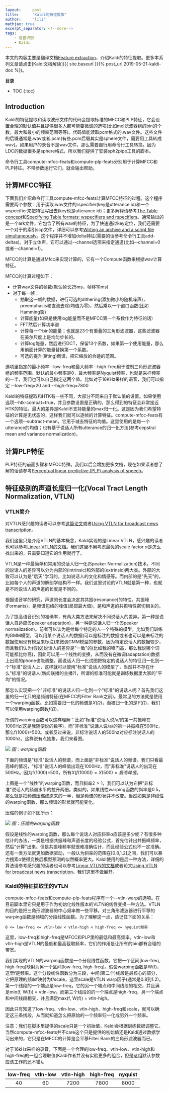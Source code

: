 ```yaml
---
layout:     post
title:      "Kaldi的特征提取"
author:     "lili"
mathjax: true
excerpt_separator: <!--more-->
tags:
    - 语音识别
    - Kaldi
---
```


本文的内容主要是翻译文档[Feature extraction](http://kaldi-asr.org/doc/feat.html)，介绍Kaldi的特征提取。更多本系列文章请点击[Kaldi文档解读]({{ site.baseurl }}{% post_url 2019-05-21-kaldi-doc %})。
 <!--more-->
 
**目录**
* TOC
{:toc}

## Introduction


Kaldi的特征提取和读取波形文件的代码会提取标准的MFCC和PLP特征，它会设置合理的默认值并且提供很多人都可能要微调的选项(比如mel滤波器组的bin的个数，最大和最小的频率范围等等)。代码值能读取pcm格式的.wav文件。这些文件的后缀通常是.wav或者.pcm(有些.pcm后缀其实是sphere文件，需要用工具转成wav)。如果用户的录音不是wav文件，那么需要自行用命令行工具转换。因为LDC的数据很多是sphere格式，所以我们提供了安装sph2pipe工具的脚本。



命令行工具compute-mfcc-feats和compute-plp-feats分别用于计算MFCC和PLP特征。不带参数运行它们，就会输出帮助。


## 计算MFCC特征


下面我们介绍命令行工具compute-mfcc-feats计算MFCC特征的过程。这个程序需要两个参数：用于读取.wav文件的rspecifier(key是utterance id)和一个wspecifier来把特征写出去(key也是utterance id)；更多解释请参考[The Table concept](http://kaldi-asr.org/doc/io.html#io_sec_tables)和[Specifying Table formats: wspecifiers and rspecifiers](http://kaldi-asr.org/doc/io.html#io_sec_specifiers)。通常输出的是一个ark文件，它包含了所有wav的特征，为了快速通过key定位，我们还需要一个对于的索引scp文件，详细可以参考[Writing an archive and a script file simultaneously](http://kaldi-asr.org/doc/io.html#io_sec_specifiers_both)。这个程序并不增加delta特征(需要的话参考命令行工具add-deltas)。对于立体声，它可以通过\-\-channel选项来指定通道(比如\-\-channel=0或者\-\-channel=1)。



MFCC的计算是通过Mfcc来实现计算的，它有一个Compute函数来根据wav计算特征。

MFCC的计算过程如下：

* 计算wav文件的帧数(默认帧长25ms，帧移10ms)
* 对于每一帧：
    * 抽取这一帧的数据，进行可选的dithering(添加微小的随机噪声)，preemphasis和直流去除(均值为零)，然后乘以一个窗口函数(比如Hamming窗)
    * 计算能量(如果是使用log能量而不是MFCC第一个系数作为特征的话)
    * FFT然后计算功率谱
    * 计算每一个bin的能量；也就是23个有重叠的三角形滤波器，这些滤波器在美尔尺度上是均匀步长的。
    * 计算log能量，然后进行DCT，保留13个系数，如果第一个使用能量，那么用前面计算的能量替换第一个系数。
    * 可选的提升(lifting)倒谱，把它缩放的合适的范围。
 
选项里指定的最小频率\-\-low-freq和最大频率\-\-high-freq用于控制三角形滤波器组的频率范围。默认的最小频率是0，最大频率是Nyquist频率，也就是采样频率的一半，我们也可以自己指定这两个值。比如对于16KHz采样的语音，我们可以指定 \-\-low-freq=20 and \-\-high-freq=7800
 
Kaldi的特征提取和HTK有一些不同，大部分不同来自于默认值的设置。如果使用选项\-\-htk-compat=true，并且参数设置是正确的，那么得到的特征会非常接近HTK的特征。最大的差异是Kaldi不支持能量的max归一化。这是因为我们希望特征的计算是无状态的，这样我们就可以逐帧的计算特征。compute-mfcc-feats有一个选项\-\-subtract-mean，它用于减去特征的均值。这里使用的是每一个utterance的均值；也有基于说话人所有utterance的归一化方法(参考cepstral mean and variance normalization)。

## 计算PLP特征
 
PLP特征的前面步骤和MFCC特殊。我们以后会增加更多文档，现在如果读者想了解的话请参考[Perceptual linear predictive (PLP) analysis of speech](https://pdfs.semanticscholar.org/b578/f4faeb00b808e8786d897447f2493b12b4e9.pdf)。


## 特征级别的声道长度归一化(Vocal Tract Length Normalization, VTLN)

### VTLN简介

对VTLN感兴趣的读者可以参考[这篇论文](http://www.cs.cmu.edu/%7Eegouvea/paper/thesis.pdf)或者[Using VTLN for broadcast news transcription](https://pdfs.semanticscholar.org/6bb8/62f92e222ad7b1bf03a14a1c564ba0f2e76b.pdf)。

我们这里只是介绍VTLN的基本概念，Kaldi实现的是Linear VTLN，感兴趣的读者也可以参考[Linear VTLN的文档](http://kaldi-asr.org/doc/transform.html#transform_lvtln)。我们这里不用考虑最优的scale factor $\alpha$是怎么找出来的，只需要知道它的作用就行了。


VTLN是一种最简单和常用的说话人归一化(Speaker Normalization)技术。不同的说话人的差异可以分为内部的(intrinsic)和外部的(extrinsic)两大类。外部的大致可以认为是"后天"学习的，比如说话人的文化和情感等。而内部的是"先天"的，比如每个人的声道的解剖学结构不一样。我们这里讨论的VTLN就是第一种，也就是不同说话人的声道的长度是不同的。


根据语音学的研究，声道的长度会决定其共振(resonance)的特性。共振峰(Formants)，是频谱包络的峰值(局部最大值)，是和声道的共振特性密切相关的。

为了提高语音识别的准确率，有两大类方法来解决不同说话人的差异。第一种是说话人自适应(Speaker adaptation)，另一种是说话人归一化(Speaker normalization)。前者可以认为是给每个特定的人一个特殊的模型，比如我们训练的GMM模型，可以用某个说话人的数据(可以是标注的数据或者也可以是未标注的数据使用现有模型来标注)来微调GMM模型的参数，因为特定说话人的数据较少，而且我们认为(假设)说话人的差异是"一致"的(比如我的嗓门高，那么我说哪个词可能都比你高)，因此可以用一个线性的变换，从而没有在微调(adaptation)数据上出现的phone也能调整。而说话人归一化试图把特定的说话人的特征归一化到一个"标准"说话人上，这样就可以使用"标准"说话人的模型了，当然并不存在什么"标准"的说话人(新闻联播的主播?)，所谓的标准可能就是训练数据里大家的"平均"的情况。

那怎么实现把一个"非标准"的说话人归一化到一个"标准"的说话人呢？首先我们这里的归一化只的是频谱特征(在MFCC的Filter Bank之前)。最常见的方法就是使用一个warping函数。比如需要归一化的频谱是$X(\Omega)$，而被归一化的是$Y(\Omega)$，我们可以使用warping函数$f(\Omega)$。

所谓的warping函数可以这样理解：比如"标准"说话人说/a/的第一共振峰在1000Hz(这是我随便说的数字)，而"非标准"说话人说/a/的第一共振峰在500Hz，那么f(1000)=500。或者反过来说，非标注说话人的500hz对应标注说话人的1000hz。这样说有点抽象，我们来看图。



<a name='vtln.png'>![](/img/kaldidoc/vtln.png)</a>
*图：warping函数* 

下面的频谱是"标准"说话人的频谱，而上面是"非标准"说话人的频谱。我们只看最高峰的情况，"标准"说话人的峰值出现在1000Hz，而"非标准"说话人的出现在500Hz。因为f(1000)=500，所有$X(f(1000))=X(500)=最高峰值$。

上图是一个"线性"的warping函数，而且斜率$2>1$，我们可以认为它把"非标准"说话人的频谱水平的拉升两倍。类似的，如果线性warping函数的斜率是0.5，那么就是把频谱压缩成原来的一半，但是频谱的形状并不改变。当然如果是非线性的warping函数，那么频谱的形状就可能变化。

压缩的例子如下图所示：


<a name='vtln2.png'>![](/img/kaldidoc/vtln2.png)</a>
*图：压缩的warping函数* 

假设是线性的warping函数，那么每个说话人对应斜率$\alpha$应该是多少呢？有很多种估计的办法，一类是根据共振峰和声道长度的经验公式，首先估计出共振峰频率，然后"计算"出来。但是共振峰频率就很难准确估计，而且经验公式也不一定准确。还有一类方法就更加数据驱动，一般认为斜率的范围在[0.8,1.2]之间，我们可以暴力搜索$\alpha$使得变换后模型预测的似然概率更大。Kaldi使用的是后一种方法，详细的算法请参考感兴趣的读者也可以参考[Linear VTLN的文档](http://kaldi-asr.org/doc/transform.html#transform_lvtln)或者论文[Using VTLN for broadcast news transcription](https://pdfs.semanticscholar.org/6bb8/62f92e222ad7b1bf03a14a1c564ba0f2e76b.pdf)。我们这里不做展开。



### Kaldi的特征提取里的VTLN


compute-mfcc-feats和compute-plp-feats程序有一个\-\-vtln-warp的选项。在目前脚本里它只是用于作为初始化线性版本的VLTN的线性变换一种方法。VTLN的目的是把三角形滤波器的中心频率做一些平移。对三角形滤波器进行平移的warping函数是频域的分段线性函数。为了理解这一点，请记住下面的关系：
```
0 <= low-freq <= vtln-low < vtln-high < high-freq <= nyquist频率
```
这里，low-freq和high-freq是MFCC和PLP里的最低和最高频率。vtln-low和vtln-high是VTLN的最低和最高截取频率，它们的作用是让所有的bin都有合理的带宽。

我们实现的VTLN的warping函数是一个分段线性函数，它把一个区间[low-freq, high-freq]映射为另一个区间[low-freq, high-freq]。假设warping函数是W(f)，这里f是频率。这个分段线性函数分为三段，中间(第二个)线段是最核心的部分，它把原理的频率f映射为f/scale，这里scale是VTLN warp因子(通常是0.8到1.2)。第一个线段的一个端点是low-freq，它的另一个端点和中间线段的相交，并且满足min(f, W(f)) = vtln-low。而第三个线段的的一个端点是high-freq，另一个端点和中间线段相交，并且满足max(f, W(f)) = vtln-high。

因此只有知道了low-freq、vtln-low、vtln-high、high-freq和scale，就可以确定这三条线段，从而就知道怎么把原始的一个频率归一化成另外一个频率。

注意：我们在脚本里提供的scale只是一个初始值，Kaldi会根据训练数据调整它。当然compute-mfcc-feats并不care这个只是提供的初始值还是Kaldi通过数据学习出来的，它只是在MFCC的计算是会平移Filter Bank的三角形滤波器而已。

对于16kHz采样的录音，下面是一个合理的low-freq、vtln-low、vtln-high和high-freq的一组合理取值(Kaldi作者并没有实验更多的组合，但是这组默认参数应该工作的还不错)。

low-freq  |	vtln-low | vtln-high | 	high-freq | 	nyquist
 |    :----:   |     :----:   |  :----:   |:----:   |:----:   |
40 	| 60 	| 7200 | 	7800 | 	8000 
